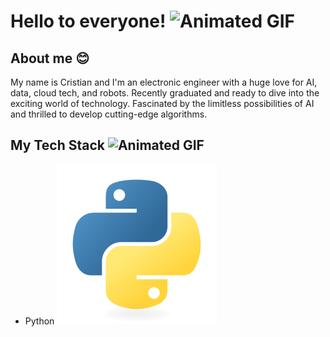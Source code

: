 # Hello to everyone! <img src="https://media3.giphy.com/media/JZcBG7iOpuN7LnArcv/giphy.gif?cid=6c09b9525ishs62m0foxxhuh6kp40168thxf28jvj3smh6mt&rid=giphy.gif&ct=s" width="100" height="100" alt="Animated GIF">

## About me 😊
My name is Cristian and I'm an electronic engineer with a huge love for AI, data, cloud tech, and robots. Recently graduated and ready to dive into the exciting world of technology. Fascinated by the limitless possibilities of AI and thrilled to develop cutting-edge algorithms. 

## My Tech Stack <img src="https://i.gifer.com/3Eqa.gif" width="100" height="100" alt="Animated GIF">

- Python ![Python Icon](https://raw.githubusercontent.com/devicons/devicon/master/icons/python/python-original.svg) 






 

<!--
**CristianAcostaDuarte/CristianAcostaDuarte** is a ✨ _special_ ✨ repository because its `README.md` (this file) appears on your GitHub profile.

Here are some ideas to get you started:

- 🔭 I’m currently working on ...
- 🌱 I’m currently learning ...
- 👯 I’m looking to collaborate on ...
- 🤔 I’m looking for help with ...
- 💬 Ask me about ...
- 📫 How to reach me: ...
- 😄 Pronouns: ...
- ⚡ Fun fact: ...
-->
